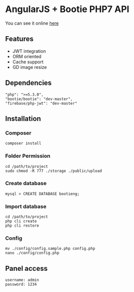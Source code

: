 # AngularJS + Bootie PHP7 API

You can see it online [here](http://bootie-angularjs.devmeta.net)

## Features

- JWT integration
- ORM oriented
- Cache support
- GD image resize

## Dependencies

```
"php": ">=5.3.0",
"bootie/bootie": "dev-master",
"firebase/php-jwt": "dev-master"
```

## Installation

### Composer

```
composer install
```

### Folder Permission

```
cd /path/to/project
sudo chmod -R 777 ./storage ./public/upload
```

### Create database
```
mysql > CREATE DATABASE bootieng;
```

### Import database

```
cd /path/to/project
php cli create
php cli restore
```

### Config

```
mv ./config/config.sample.php config.php
nano ./config/config.php
```



## Panel access

```
username: admin
password: 1234
```

